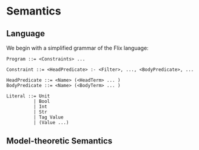# Semantics #

## Language ##

We begin with a simplified grammar of the Flix language:

```
Program ::= <Constraints> ...
```

```
Constraint ::= <HeadPredicate> :- <Filter>, ..., <BodyPredicate>, ...
```

```
HeadPredicate ::= <Name> (<HeadTerm> ... )
BodyPredicate ::= <Name> (<BodyTerm> ... )
```


```
Literal ::= Unit
          | Bool
          | Int
          | Str
          | Tag Value
          | (Value ...)
```



## Model-theoretic Semantics ##

